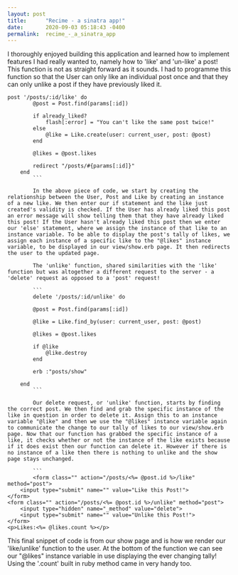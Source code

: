 ```yaml
---
layout: post
title:      "Recime - a sinatra app!"
date:       2020-09-03 05:18:43 -0400
permalink:  recime_-_a_sinatra_app
---
```



I thoroughly enjoyed building this application and learned how to implement features I had really wanted to, namely how to 'like' and 'un-like' a post! This function is not as straight forward as it sounds. I had to programme this function so that the User can only like an individual post once and that they can only unlike a post if they have previously liked it. 

``` 
post '/posts/:id/like' do 
        @post = Post.find(params[:id])
        
        if already_liked?
            flash[:error] = "You can't like the same post twice!"
        else
            @like = Like.create(user: current_user, post: @post)
        end 
        
        @likes = @post.likes 
        
        redirect "/posts/#{params[:id]}" 
    end 
		```
		
		In the above piece of code, we start by creating the relationship between the User, Post and Like by creating an instance of a new like. We then enter our if statement and the like just created's validity is checked. If the User has already liked this post an error message will show telling them that they have already liked this post! If the User hasn't already liked this post then we enter our 'else' statement, where we assign the instance of that like to an instance variable. To be able to display the post's tally of likes, we assign each instance of a specific like to the "@likes" instance variable, to be displayed in our view/show.erb page. It then redirects the user to the updated page.
		
		The 'unlike' function, shared similarities with the 'like' function but was altogether a different request to the server - a 'delete' request as opposed to a 'post' request!
		
		```
		delete '/posts/:id/unlike' do 
        
        @post = Post.find(params[:id])
        
        @like = Like.find_by(user: current_user, post: @post)
				
        @likes = @post.likes
        
        if @like
            @like.destroy
        end 
				
        erb :"posts/show"
				
    end 
		```
		
		Our delete request, or 'unlike' function, starts by finding the correct post. We then find and grab the specific instance of the like in question in order to delete it. Assign this to an instance variable "@like" and then we use the "@likes" instance variable again to communicate the change to our tally of likes to our view/show.erb page. Now that our function has grabbed the specific instance of a like, it checks whether or not the instance of the like exists because if it does exist then our function can delete it. However if there is no instance of a like then there is nothing to unlike and the show page stays unchanged.
		
		```
		<form class="" action="/posts/<%= @post.id %>/like" method="post">
    <input type="submit" name="" value="Like this Post!">
</form>
<form class="" action="/posts/<%= @post.id %>/unlike" method="post">
    <input type="hidden" name="_method" value="delete">
    <input type="submit" name="" value="Unlike this Post!">
</form>
<p>Likes:<%= @likes.count %></p>
```

This final snippet of code is from our show page and is how we render our 'like/unlike' function to the user. At the bottom of the function we can see our "@likes" instance variable in use displaying the ever changing tally! Using the '.count' built in ruby method came in very handy too.


		
